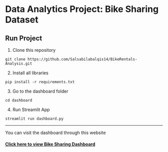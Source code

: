 # Data Analytics Project: Bike Sharing Dataset

## Run Project

1. Clone this repository

```
git clone https://github.com/Salsabilabalqis14/BikeRentals-Analysis.git
```

2. Install all libraries

```
pip install -r requirements.txt
```

3. Go to the dashboard folder

```
cd dashboard
```

4. Run Streamlit App

```
streamlit run dashboard.py
```

--- 

You can visit the dashboard through this website

#### [**Click here to view Bike Sharing Dashboard**](https://bikerentals-analysis.streamlit.app/)
